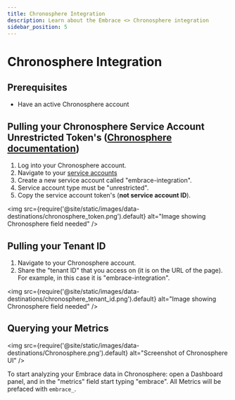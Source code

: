 ```yaml
---
title: Chronosphere Integration
description: Learn about the Embrace <> Chronosphere integration
sidebar_position: 5
---
```


# Chronosphere Integration

## Prerequisites

- Have an active Chronosphere account

## Pulling your Chronosphere Service Account Unrestricted Token's ([Chronosphere documentation](https://docs.chronosphere.io/administer/accounts-teams/service-accounts#create-an-unrestricted-service-account))

1. Log into your Chronosphere account.
2. Navigate to your [service accounts](https://partner-threec.chronosphere.io/service-accounts?column=name&order=asc)
3. Create a new service account called "embrace-integration".
4. Service account type must be "unrestricted".
5. Copy the service account token's (**not service account ID**).

<img src={require('@site/static/images/data-destinations/chronosphere_token.png').default} alt="Image showing Chronosphere field needed" />

## Pulling your Tenant ID

1. Navigate to your Chronosphere account.
2. Share the "tenant ID" that you access on (it is on the URL of the page). For example, in this case it is "embrace-integration".

<img src={require('@site/static/images/data-destinations/chronosphere_tenant_id.png').default} alt="Image showing Chronosphere field needed" />

## Querying your Metrics
<img src={require('@site/static/images/data-destinations/Chronosphere.png').default} alt="Screenshot of Chronosphere UI" />

To start analyzing your Embrace data in Chronosphere: open a Dashboard panel, and in the "metrics" field start typing "embrace".  All Metrics will be prefaced with `embrace_`.
